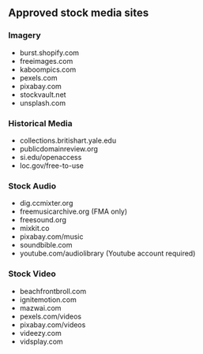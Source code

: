 ## Approved stock media sites

### Imagery

- burst.shopify.com
- freeimages.com
- kaboompics.com
- pexels.com
- pixabay.com
- stockvault.net
- unsplash.com

### Historical Media

- collections.britishart.yale.edu
- publicdomainreview.org
- si.edu/openaccess
- loc.gov/free-to-use

### Stock Audio

- dig.ccmixter.org
- freemusicarchive.org (FMA only)
- freesound.org
- mixkit.co
- pixabay.com/music
- soundbible.com
- youtube.com/audiolibrary (Youtube account required)

### Stock Video

- beachfrontbroll.com
- ignitemotion.com
- mazwai.com
- pexels.com/videos
- pixabay.com/videos
- videezy.com
- vidsplay.com
